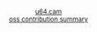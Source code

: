 <div align="center">
  <sup><a href="https://u64.cam">u64.cam</a></sup>
</div>

<div align="center">
  <sup><a href="https://github.com/camerondurham/camerondurham/blob/main/cv.md">oss contribution summary</a></sup>
</div>
<!--

<div align="center">
<img src="https://raw.githubusercontent.com/mkrl/misbrands/master/ferris.svg" width="300em" />
</div>

<div align="right">
  <sup> cursed ferris source: <a href="https://github.com/mkrl/misbrands">mkrl/misbrands</sup>
</div>

-->
